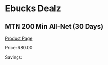 
# Ebucks Dealz
## MTN 200 Min All-Net (30 Days)
[Product Page](https://www.ebucks.com/web/shop/productSelected.do?prodId=1194753146&catId=300)

Price: R80.00

Savings: 


	
